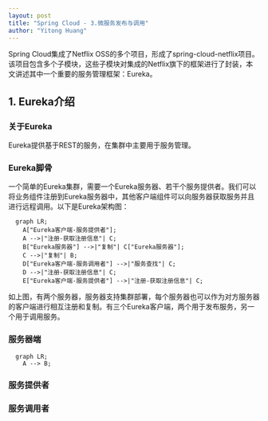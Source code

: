 ```yaml
---
layout: post
title: "Spring Cloud - 3.微服务发布与调用"
author: "Yitong Huang"
---
```


Spring Cloud集成了Netflix OSS的多个项目，形成了spring-cloud-netflix项目。该项目包含多个子模块，这些子模块对集成的Netflix旗下的框架进行了封装，本文讲述其中一个重要的服务管理框架：Eureka。
<!--more-->

## 1. Eureka介绍

### 关于Eureka

Eureka提供基于REST的服务，在集群中主要用于服务管理。

### Eureka脚骨

一个简单的Eureka集群，需要一个Eureka服务器、若干个服务提供者。我们可以将业务组件注册到Eureka服务器中，其他客户端组件可以向服务器获取服务并且进行远程调用。以下是Eureka架构图：

```mermaid
  graph LR;
    A["Eureka客户端-服务提供者"];
    A -->|"注册-获取注册信息"| C;
    B["Eureka服务器"] -->|"复制"| C["Eureka服务器"]; 
    C -->|"复制"| B;
    D["Eureka客户端-服务调用者"] -->|"服务查找"| C;
    D -->|"注册-获取注册信息"| C;
    E["Eureka客户端-服务提供者"] -->|"注册-获取注册信息"| C;
```

如上图，有两个服务器，服务器支持集群部署，每个服务器也可以作为对方服务器的客户端进行相互注册和复制。有三个Eureka客户端，两个用于发布服务，另一个用于调用服务。

### 服务器端

```mermaid
  graph LR;
    A --> B;
```


### 服务提供者

### 服务调用者